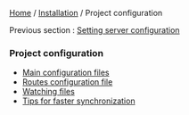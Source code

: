 [Home](../../README.md) / [Installation](../configuration.md) / Project configuration

Previous section : [Setting server configuration](serverConfiguration.md)

### Project configuration

- [Main configuration files](projectConfiguration/mainConfiguration.md)
- [Routes configuration file](projectConfiguration/routesConfiguration.md)
- [Watching files](projectConfiguration/watchingFiles.md)
- [Tips for faster synchronization](projectConfiguration/synchronizationTips.md)

